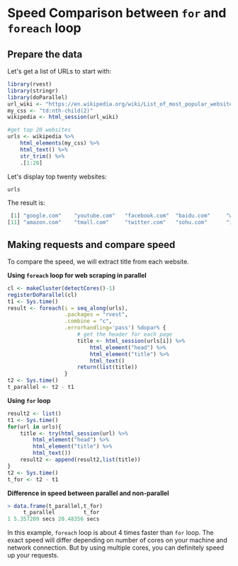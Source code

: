 # Speed Comparison between `for` and `foreach` loop



## Prepare the data

Let's get a list of URLs to start with:

```R
library(rvest)
library(stringr)
library(doParallel)
url_wiki <- "https://en.wikipedia.org/wiki/List_of_most_popular_websites"
my_css <- "td:nth-child(2)"
wikipedia <- html_session(url_wiki)

#get top 20 websites
urls <- wikipedia %>%
    html_elements(my_css) %>%
    html_text() %>%
    str_trim() %>%
    .[1:20]
```



Let's display top twenty websites:

```R
urls
```



The result is:

```R
 [1] "google.com"    "youtube.com"   "facebook.com"  "baidu.com"     "wikipedia.org" "reddit.com"    "yahoo.com"     "qq.com"        "taobao.com"    "google.co.in" 
[11] "amazon.com"    "tmall.com"     "twitter.com"   "sohu.com"      "instagram.com" "vk.com"        "live.com"      "jd.com"        "sina.com.cn"   "weibo.com"   
```



## Making requests and compare speed

To compare the speed, we will extract title from each website.

**Using `foreach` loop for web scraping in parallel**

```R
cl <- makeCluster(detectCores()-1)
registerDoParallel(cl)
t1 <- Sys.time()
result <- foreach(i = seq_along(urls),
                  .packages = "rvest",
                  .combine = "c",
                  .errorhandling='pass') %dopar% {
                      # get the header for each page
                      title <- html_session(urls[i]) %>% 
                          html_element("head") %>% 
                          html_element("title") %>% 
                          html_text()
                      return(list(title))
                  }
t2 <- Sys.time()
t_parallel <- t2 - t1
```

**Using `for` loop**

```R
result2 <- list()
t1 <- Sys.time()
for(url in urls){
    title <- try(html_session(url) %>% 
        html_element("head") %>% 
        html_element("title") %>% 
        html_text())
    result2 <- append(result2,list(title))
}
t2 <- Sys.time()
t_for <- t2 - t1
```



**Difference in speed between parallel and non-parallel**

````R
> data.frame(t_parallel,t_for)
     t_parallel         t_for
1 5.357209 secs 20.48356 secs
````



In this example, `foreach` loop is about 4 times faster than `for` loop. The exact speed will differ depending on number of cores on your machine and network connection. But by using multiple cores, you can definitely speed up your requests.
